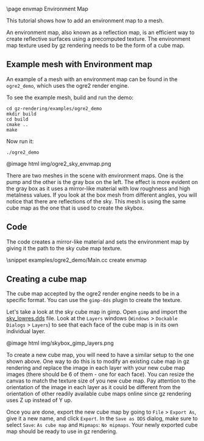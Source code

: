 \page envmap Environment Map

This tutorial shows how to add an environment map to a mesh.

An environment map, also known as a reflection map, is an efficient way to
create reflective surfaces using a precomputed texture. The environment
map texture used by gz rendering needs to be the form of a cube map.

## Example mesh with Environment map

An example of a mesh with an environment map can be found in the `ogre2_demo`,
which uses the ogre2 render engine.

To see the example mesh, build and run the demo:

```{.sh}
cd gz-rendering/examples/ogre2_demo
mkdir build
cd build
cmake ..
make
```

Now run it:

```{.sh}
./ogre2_demo
```

@image html img/ogre2_sky_envmap.png

There are two meshes in the scene with environment maps. One is the pump and the
other is the gray box on the left. The effect is more evident on the gray box
as it uses a mirror-like material with low roughness and high metalness values.
If you look at the box mesh from different angles, you will notice that there
are reflections of the sky. This mesh is using the same cube map as the one
that is used to create the skybox.

## Code

The code creates a mirror-like material and sets the environment map by giving
it the path to the sky cube map texture.

\snippet examples/ogre2_demo/Main.cc create envmap

## Creating a cube map

The cube map accepted by the ogre2 render engine needs to be in a specific
format. You can use the `gimp-dds` plugin to create the texture.

Let's take a look at the sky cube map in gimp. Open `gimp` and import the
[sky_lowres.dds](https://github.com/gazebosim/gz-rendering/blob/main/examples/ogre2_demo/media/skybox_lowres.dds?raw=true)
file. Look at the `Layers` windows (`Windows` > `Dockable Dialogs` > `Layers`)
to see that each face of the cube map is in its own individual layer.

@image html img/skybox_gimp_layers.png

To create a new cube map, you will need to have a similar setup to the one
shown above. One way to do this is to modify an existing cube map in
gz rendering and replace the image in each layer with your new cube map
images (there should be 6 of them - one for each face). You can resize the
canvas to match the texture size of you new cube map. Pay attention
to the orientation of the image in each layer as it could be different from
the orientation of other readily available cube maps online since gz
rendering uses Z up instead of Y up.

Once you are done, export the new cube map by going to `File` > `Export As`,
give it a new name, and click `Export`. In the `Save as DDS` dialog, make sure
to select `Save`: `As cube map` and `Mipmaps`: `No mipmaps`. Your newly
exported cube map should be ready to use in gz rendering.
